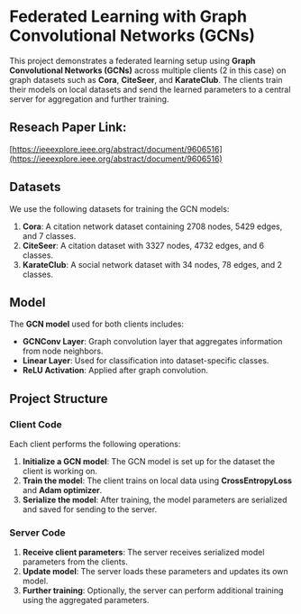 # Federated Learning with Graph Convolutional Networks (GCNs)

This project demonstrates a federated learning setup using **Graph Convolutional Networks (GCNs)** across multiple clients (2 in this case) on graph datasets such as **Cora**, **CiteSeer**, and **KarateClub**. The clients train their models on local datasets and send the learned parameters to a central server for aggregation and further training.



## Reseach Paper Link: 
[https://ieeexplore.ieee.org/abstract/document/9606516](https://ieeexplore.ieee.org/abstract/document/9606516)



## Datasets
We use the following datasets for training the GCN models:
1. **Cora**: A citation network dataset containing 2708 nodes, 5429 edges, and 7 classes.
2. **CiteSeer**: A citation dataset with 3327 nodes, 4732 edges, and 6 classes.
3. **KarateClub**: A social network dataset with 34 nodes, 78 edges, and 2 classes.



## Model
The **GCN model** used for both clients includes:
- **GCNConv Layer**: Graph convolution layer that aggregates information from node neighbors.
- **Linear Layer**: Used for classification into dataset-specific classes.
- **ReLU Activation**: Applied after graph convolution.



## Project Structure
### Client Code
Each client performs the following operations:
1. **Initialize a GCN model**: The GCN model is set up for the dataset the client is working on.
2. **Train the model**: The client trains on local data using **CrossEntropyLoss** and **Adam optimizer**.
3. **Serialize the model**: After training, the model parameters are serialized and saved for sending to the server.

### Server Code
1. **Receive client parameters**: The server receives serialized model parameters from the clients.
2. **Update model**: The server loads these parameters and updates its own model.
3. **Further training**: Optionally, the server can perform additional training using the aggregated parameters.


